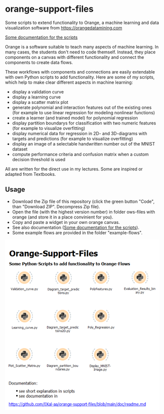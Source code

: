 # orange-support-files
Some scripts to extend functionality to Orange, a machine learning and data visualization software from https://orangedatamining.com

[Some documentation for the scripts](https://github.com/EKal-aa/orange-support-files/blob/main/doc/readme.md)


Orange is a software suitable to teach many aspects of machine learning. In many cases, the students don't need to code themself. Instead, they place components on a canvas with different functionality and connect the components to create data flows.

These workflows with components and connections are easily extendable with own Python scripts to add functionality. Here are some of my scripts, which help to make clear different aspects in machine learning:
* display a validation curve
* display a learning curve
* display a scatter matrix plot
* generate polynomial and interaction features out of the existing ones (for example to use linear regression for modeling nonlinear functions)
* create a learner (and trained model) for polynomial regression
* display partition boundarys for classification with two numeric features (for example to visualize overfitting)
* display numerical data for regression in 2D- and 3D-diagrams with targets and predictions (for example to visualize overfitting)
* display an image of a selectable handwritten number out of the MNIST dataset
* compute performance criteria and confusion matrix when a custom decision threshold is used

All are written for the direct use in my lectures. Some are inspired or adapted from Textbooks.


## Usage
- Download the Zip file of this repository (click the green button "Code", than "Download ZIP". Decompress Zip file).
- Open the file (with the highest version number) in folder ows-files with orange (and store it in a place convinient for you).
- Copy and paste a widget in your own orange canvas.
- See also documentation ([Some documentation for the scripts](https://github.com/EKal-aa/orange-support-files/blob/main/doc/readme.md)).
- Some example flows are provided in the folder "example-flows".

![](doc/images/script_repo_01.png)
